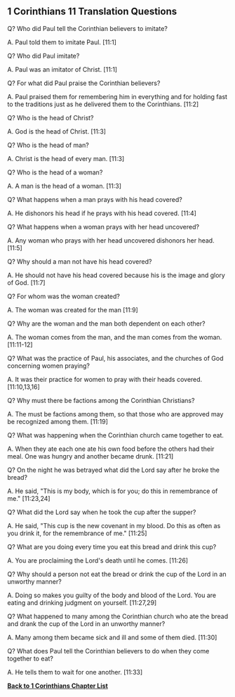 ## 1 Corinthians 11 Translation Questions ##

Q? Who did Paul tell the Corinthian believers to imitate?

A. Paul told them to imitate Paul. [11:1]

Q? Who did Paul imitate?

A. Paul was an imitator of Christ. [11:1]

Q? For what did Paul praise the Corinthian believers?

A. Paul praised them for remembering him in everything and for holding fast to the traditions just as he delivered them to the Corinthians. [11:2]

Q? Who is the head of Christ?

A. God is the head of Christ. [11:3]

Q? Who is the head of man?

A. Christ is the head of every man. [11:3]

Q? Who is the head of a woman?

A. A man is the head of a woman. [11:3]

Q? What happens when a man prays with his head covered?

A. He dishonors his head if he prays with his head covered. [11:4]

Q? What happens when a woman prays with her head uncovered?

A. Any woman who prays with her head uncovered dishonors her head. [11:5]

Q? Why should a man not have his head covered?

A. He should not have his head covered because his is the image and glory of God. [11:7]

Q? For whom was the woman created?

A. The woman was created for the man [11:9]

Q? Why are the woman and the man both dependent on each other?

A. The woman comes from the man, and the man comes from the woman. [11:11-12]

Q? What was the practice of Paul, his associates, and the churches of God concerning women praying?

A. It was their practice for women to pray with their heads covered. [11:10,13,16]

Q? Why must there be factions among the Corinthian Christians?

A. The must be factions among them, so that those who are approved may be recognized among them. [11:19]

Q? What was happening when the Corinthian church came together to eat.

A. When they ate each one ate his own food before the others had their meal. One was hungry and another became drunk. [11:21]

Q? On the night he was betrayed what did the Lord say after he broke the bread?

A. He said, "This is my body, which is for you; do this in remembrance of me." [11:23,24]

Q? What did the Lord say when he took the cup after the supper?

A. He said, "This cup is the new covenant in my blood. Do this as often as you drink it, for the remembrance of me." [11:25]

Q? What are you doing every time you eat this bread and drink this cup?

A. You are proclaiming the Lord's death until he comes. [11:26]

Q? Why should a person not eat the bread or drink the cup of the Lord in an unworthy manner?

A. Doing so makes you guilty of the body and blood of the Lord. You are eating and drinking judgment on yourself. [11:27,29]

Q? What happened to many among the Corinthian church who ate the bread and drank the cup of the Lord in an unworthy manner?

A. Many among them became sick and ill and some of them died. [11:30]

Q? What does Paul tell the Corinthian believers to do when they come together to eat?

A. He tells them to wait for one another. [11:33]

__[Back to 1 Corinthians Chapter List](./)__

